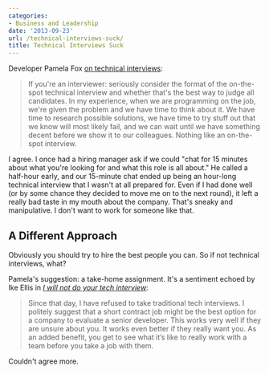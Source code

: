 ```yaml
---
categories:
- Business and Leadership
date: '2013-09-23'
url: /technical-interviews-suck/
title: Technical Interviews Suck
---
```


Developer Pamela Fox <a href="http://blog.pamelafox.org/2013/09/technical-interviews-make-me-cry.html">on technical interviews</a>:

<blockquote>
  If you're an interviewer: seriously consider the format of the on-the-spot technical interview and whether that's the best way to judge all candidates. In my experience, when we are programming on the job, we're given the problem and we have time to think about it. We have time to research possible solutions, we have time to try stuff out that we know will most likely fail, and we can wait until we have something decent before we show it to our colleagues. Nothing like an on-the-spot interview.
</blockquote>

<p>I agree. I once had a hiring manager ask if we could "chat for 15 minutes about what you're looking for and what this role is all about." He called a half-hour early, and our 15-minute chat ended up being an hour-long technical interview that I wasn't at all prepared for.
<!--more-->
Even if I had done well (or by some chance they decided to move me on to the next round), it left a really bad taste in my mouth about the company. That's sneaky and manipulative. I don't want to work for someone like that.</p>

<h2>A Different Approach</h2>

Obviously you should try to hire the best people you can. So if not technical interviews, what?

Pamela's suggestion: a take-home assignment. It's a sentiment echoed by Ike Ellis in <em><a href="https://medium.com/lessons-learned/80ba19c55883">I will not do your tech interview</a></em>:

<blockquote>
  Since that day, I have refused to take traditional tech interviews. I politely suggest that a short contract job might be the best option for a company to evaluate a senior developer. This works very well if they are unsure about you. It works even better if they really want you. As an added benefit, you get to see what it’s like to really work with a team before you take a job with them.
</blockquote>

Couldn't agree more.